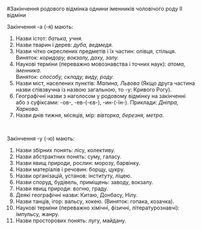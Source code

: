 #Закiнчення родового вiдмiнка однини iменникiв чоловiчого роду II вiдмiни


<span class="p1">Закiнчення -а (-я) мають:</span>

<ol>
<li>Назви iстот: <i>батька, учня.</i></li>
<li> Назви тварин i дерев: <i>дуба, ведмедя.</i></li>
<li> Назви чiтко окреслених предметiв i їх частин: олiвця, стiльця.<br> 
<span class="p1">Виняток:</span> <i>коридору, вокзалу, даху, залу.</i></li>
<li> Науковi термiни (переважно мовознавства i точних наук): <i>атома, iменника</i>. 
<br><span class="p1">Виняток:</span> <i>способу, складу, виду, роду.</i></li>
<li> Назви мiст, населених пунктiв: <i>Малина, Львова</i> (Якщо друга частина назви спiвзвучна iз назвою загальною, то -у: Кривого Рогу).</li>
<li> Географiчнi назви з наголосом у родовому вiдмiнку на закiнченнi <br>або з суфiксами: <span class="p1">-ов-, -ев-(-єв-), -ин-(-їн-).</span>
Приклади: <i>Днiпра, Харкова.</i></li>
<li> Назви днiв тижня, мiсяцiв, мiр: <i>вiвторка, березня, метра.</i></li>
</ol>
<br>


<span class="p1">Закiнчення -у (-ю) мають:</span>
<br>

<ol>
<li> Назви збiрних понять: лiсу, колективу.</li>
<li>  Назви абстрактних понять: суму, галасу.</li>
<li>  Назви явищ природи, рослин: морозу, барвiнку. </li>
<li>  Назви матерiалiв i речовин: борщу, цукру.</li>
<li>  Назви органiзацiй, установ: iнституту, лiцею.</li>
<li>  Назви споруд, будiвель, примiщень: заводу, вокзалу.</li>
<li>  Назви явищ природи: вогню, граду.</li>
<li>  Деякi географiчнi назви: Китаю, Донбасу, Нiлу.</li>
<li>  Назви танцiв, iгор: вальсу, хокею. (Виняток: гопака, козачка).</li>
<li>  Науковi термiни (переважно хiмiчнi, фiзичнi, лiтературознавчi): iмпульсу, жанру.</li>
<li>  Назви просторових понять: лугу, майдану.</li>
</ol>